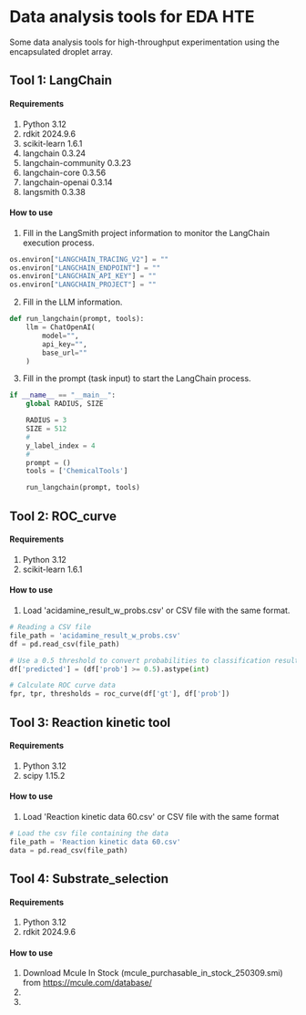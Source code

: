 # **Data analysis tools for EDA HTE**

Some data analysis tools for high-throughput experimentation using the encapsulated droplet array.

## **Tool 1: LangChain**

#### Requirements

1. Python 3.12
2. rdkit 2024.9.6
3. scikit-learn 1.6.1
4. langchain 0.3.24
5. langchain-community 0.3.23
6. langchain-core 0.3.56
7. langchain-openai 0.3.14
8. langsmith 0.3.38

#### How to use

1. Fill in the LangSmith project information to monitor the LangChain execution process.

```python
os.environ["LANGCHAIN_TRACING_V2"] = ""
os.environ["LANGCHAIN_ENDPOINT"] = ""
os.environ["LANGCHAIN_API_KEY"] = ""
os.environ["LANGCHAIN_PROJECT"] = ""
```

2. Fill in the LLM information.

```python
def run_langchain(prompt, tools):
    llm = ChatOpenAI(
        model="",
        api_key="",
        base_url=""
    )
```

3. Fill in the prompt (task input) to start the LangChain process.

```python
if __name__ == "__main__":
    global RADIUS, SIZE

    RADIUS = 3
    SIZE = 512
    #
    y_label_index = 4
    #
    prompt = ()
    tools = ['ChemicalTools']

    run_langchain(prompt, tools)
```

## **Tool 2: ROC_curve**

#### Requirements

1. Python 3.12
2. scikit-learn 1.6.1

#### How to use

1. Load 'acidamine_result_w_probs.csv' or CSV file with the same format.

```python
# Reading a CSV file
file_path = 'acidamine_result_w_probs.csv'
df = pd.read_csv(file_path)

# Use a 0.5 threshold to convert probabilities to classification results
df['predicted'] = (df['prob'] >= 0.5).astype(int)

# Calculate ROC curve data
fpr, tpr, thresholds = roc_curve(df['gt'], df['prob'])
```

## **Tool 3: Reaction kinetic tool**

#### Requirements

1. Python 3.12
2. scipy 1.15.2

#### How to use

1. Load 'Reaction kinetic data 60.csv' or CSV file with the same format

```python
# Load the csv file containing the data
file_path = 'Reaction kinetic data 60.csv'
data = pd.read_csv(file_path)
```

## **Tool 4: Substrate_selection**

#### Requirements

1. Python 3.12
2. rdkit 2024.9.6

#### How to use

1. Download Mcule In Stock (mcule_purchasable_in_stock_250309.smi) from https://mcule.com/database/
2. 
3. 
